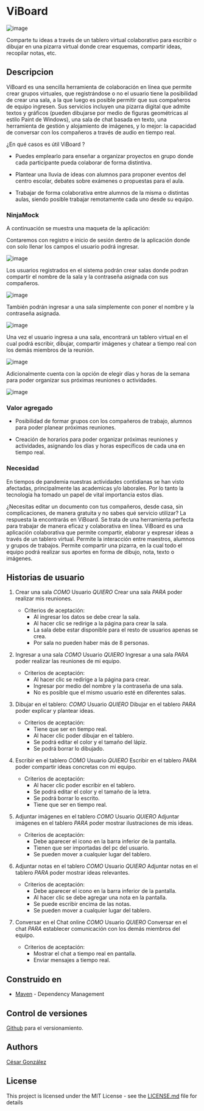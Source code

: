 # ViBoard

![image](https://github.com/csarssj/ARSW-ViBoard/blob/master/img/ViBoarrd.png)

Comparte tu ideas a través de un tablero virtual colaborativo para escribir o dibujar en una pizarra virtual donde crear esquemas, compartir ideas, recopilar notas, etc.

## Descripcion

ViBoard es una sencilla herramienta de colaboración en línea que permite crear grupos virtuales, que registrándose o no el usuario  tiene la posibilidad de crear  una sala,
a la que luego es posible permitir que sus compañeros de equipo ingresen. Sus servicios incluyen una pizarra digital que admite textos y gráficos (pueden dibujarse por medio de figuras geométricas al estilo Paint de Windows),
una sala de chat basada en texto, una herramienta de gestión y alojamiento de imágenes, y lo mejor: la capacidad de conversar con los compañeros a través de audio en tiempo real.

¿En qué casos es útil ViBoard ?

- Puedes emplearlo para enseñar a organizar proyectos en grupo donde cada participante pueda colaborar de forma distintiva.

- Plantear una lluvia de ideas con alumnos para proponer eventos del centro escolar, debates sobre exámenes o propuestas para el aula.

- Trabajar de forma colaborativa entre alumnos de la misma o distintas aulas, siendo posible trabajar remotamente cada uno desde su equipo.

### NinjaMock

A continuación se muestra una maqueta de la aplicación:

Contaremos con registro e inicio de sesión dentro de la aplicación donde con solo llenar los campos el usuario podrá ingresar.

![image](https://github.com/csarssj/ARSW-ViBoard/blob/master/img/login.png)

Los usuarios registrados  en el sistema podrán crear salas donde podran compartir el nombre de la sala y la contraseña asignada con sus compañeros.

![image](https://github.com/csarssj/ARSW-ViBoard/blob/master/img/create.png)

También podrán ingresar a una sala simplemente con poner el nombre y la contraseña asignada.

![image](https://github.com/csarssj/ARSW-ViBoard/blob/master/img/login.png)

Una vez el usuario ingresa a una sala, encontrará un tablero virtual en el cual podrá escribir, dibujar, compartir imágenes y chatear a tiempo real con los 
demás miembros de la reunión.

![image](https://github.com/csarssj/ARSW-ViBoard/blob/master/img/board.png)

Adicionalmente cuenta con la opción de elegir  días y horas de la semana  para poder organizar sus próximas reuniones o actividades.

![image](https://github.com/csarssj/ARSW-ViBoard/blob/master/img/horario.png)


### Valor agregado

- Posibilidad de formar grupos con los compañeros de trabajo, alumnos para poder planear próximas reuniones.

- Creación de horarios para poder organizar próximas reuniones y actividades, asignando los días y horas específicos de cada una en tiempo real. 

### Necesidad

En tiempos de pandemia nuestras actividades contidianas se han visto afectadas, principalmente las academicas y/o laborales. Por lo tanto la tecnologia ha tomado un papel de 
vital importancia estos días. 

¿Necesitas editar un documento con tus compañeros, desde casa, sin complicaciones, de manera gratuita y no sabes qué servicio utilizar? La respuesta la encontrarás en ViBoard.
Se trata de una herramienta perfecta para trabajar de manera eficaz y colaborativa en línea.
ViBoard es una aplicación colaborativa que permite compartir, elaborar y expresar ideas a través de un tablero virtual. Permite la interacción entre maestros, alumnos y
grupos de trabajos. Permite compartir una pizarra, en la cual todo el equipo podrá realizar sus aportes en forma de dibujo, nota, texto o imágenes.

## Historias de usuario
1. Crear una sala  *COMO* Usuario *QUIERO* Crear una sala *PARA* poder realizar mis reuniones.
   - Criterios de aceptación:
	 - Al ingresar los datos se debe crear la sala.
	 - Al hacer clic se redirige a la página para crear la sala.
	 - La sala debe estar disponible para el resto de usuarios apenas se crea.
	 - Por sala no pueden haber más de 8 personas.
2. Ingresar a una sala *COMO* Usuario *QUIERO* Ingresar a una sala *PARA* poder realizar las reuniones de mi equipo.
   - Criterios de aceptación:
	 - Al hacer clic se redirige a la página para crear.
	 - Ingresar por medio del nombre y la contraseña de una sala.
	 - No es posible que el mismo usuario esté en diferentes salas.
		
3. Dibujar en el tablero: *COMO* Usuario *QUIERO* Dibujar en el tablero *PARA* poder explicar y plantear ideas. 
   - Criterios de aceptación:
	 - Tiene que ser en tiempo real.
 	 - Al hacer clic poder dibujar en el tablero.
	 - Se podrá editar el color y el tamaño del lápiz.
	 - Se podrá borrar lo dibujado.
4. Escribir en el tablero *COMO* Usuario *QUIERO* Escribir en el tablero *PARA* poder compartir ideas concretas con mi equipo.
   - Criterios de aceptación:
	 - Al hacer clic poder escribir en el tablero.
	 - Se podrá editar el color y el tamaño de la letra.
	 - Se podrá borrar lo escrito.
	 - Tiene que ser en tiempo real.
5. Adjuntar imágenes en el tablero *COMO* Usuario *QUIERO* Adjuntar imágenes en el tablero *PARA* poder mostrar ilustraciones de mis ideas.
   - Criterios de aceptación:
	 - Debe aparecer el icono en la barra inferior de la pantalla.
	 - Tienen que ser importadas del pc del usuario.
	 - Se pueden mover a cualquier lugar del tablero. 
6. Adjuntar notas en el tablero *COMO* Usuario *QUIERO* Adjuntar notas en el tablero *PARA* poder mostrar ideas relevantes.
   - Criterios de aceptación:
	 - Debe aparecer el icono en la barra inferior de la pantalla.
	 - Al hacer clic se debe agregar una nota en la pantalla.
	 - Se puede escribir encima de las notas.
	 - Se pueden mover a cualquier lugar del tablero.
		
7. Conversar en el Chat online *COMO* Usuario *QUIERO* Conversar en el chat *PARA* establecer comunicación con los demás miembros del equipo.
   - Criterios de aceptación:
	 - Mostrar el chat a tiempo real en pantalla.
	 - Enviar mensajes a tiempo real.
## Construido en

* [Maven](https://maven.apache.org/) - Dependency Management


## Control de versiones 

[Github](https://github.com/) para el versionamiento.

## Authors

[César González](https://github.com/csarssj) 

## License

This project is licensed under the MIT License - see the [LICENSE.md](LICENSE.md) file for details
